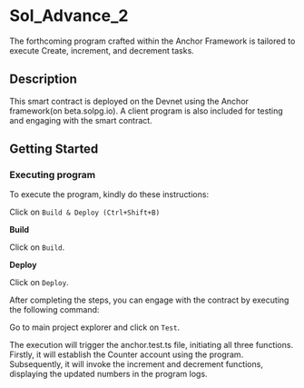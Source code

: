 # Sol_Advance_2

The forthcoming program crafted within the Anchor Framework is tailored to execute Create, increment, and decrement tasks.

## Description

This smart contract is deployed on the Devnet using the Anchor framework(on beta.solpg.io). A client program is also included for testing and engaging with the smart contract.

## Getting Started

### Executing program

To execute the program, kindly do these instructions:

Click on `Build & Deploy (Ctrl+Shift+B)`

**Build**

Click on `Build`.

**Deploy**

Click on `Deploy`.

After completing the steps, you can engage with the contract by executing the following command:

Go to main project explorer and click on `Test`.

The execution will trigger the anchor.test.ts file, initiating all three functions. Firstly, it will establish the Counter account using the program. Subsequently, it will invoke the increment and decrement functions, displaying the updated numbers in the program logs.
